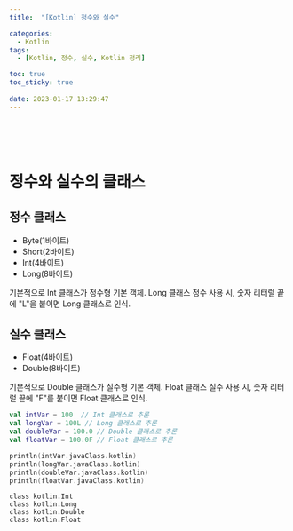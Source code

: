 ```yaml
---
title:  "[Kotlin] 정수와 실수"

categories:
  - Kotlin
tags:
  - [Kotlin, 정수, 실수, Kotlin 정리]

toc: true
toc_sticky: true
 
date: 2023-01-17 13:29:47
---
```


<br>
<br>
<br>

# 정수와 실수의 클래스

## 정수 클래스

* Byte(1바이트)
* Short(2바이트)
* Int(4바이트)
* Long(8바이트)

기본적으로 Int 클래스가 정수형 기본 객체. Long 클래스 정수 사용 시, 숫자 리터럴 끝에 "L"을 붙이면 Long 클래스로 인식.

## 실수 클래스

* Float(4바이트)
* Double(8바이트)

기본적으로 Double 클래스가 실수형 기본 객체. Float 클래스 실수 사용 시, 숫자 리터럴 끝에 "F"를 붙이면 Float 클래스로 인식.


```kotlin
val intVar = 100  // Int 클래스로 추론
val longVar = 100L // Long 클래스로 추론
val doubleVar = 100.0 // Double 클래스로 추론
val floatVar = 100.0F // Float 클래스로 추론

println(intVar.javaClass.kotlin)
println(longVar.javaClass.kotlin)
println(doubleVar.javaClass.kotlin)
println(floatVar.javaClass.kotlin)
```

    class kotlin.Int
    class kotlin.Long
    class kotlin.Double
    class kotlin.Float

